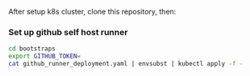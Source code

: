 After setup k8s cluster, clone this repository, then:


### Set up github self host runner

```sh
cd bootstraps
export GITHUB_TOKEN=
cat github_runner_deployment.yaml | envsubst | kubectl apply -f -
```